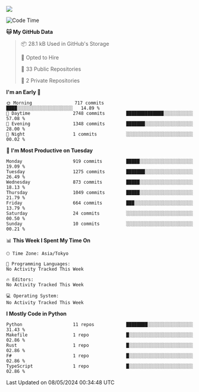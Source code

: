 ![](https://komarev.com/ghpvc/?username=kitagawa-hr)

<!--START_SECTION:waka-->
![Code Time](http://img.shields.io/badge/Code%20Time-803%20hrs%208%20mins-blue)

**🐱 My GitHub Data** 

> 📦 28.1 kB Used in GitHub's Storage 
 > 
> 💼 Opted to Hire
 > 
> 📜 33 Public Repositories 
 > 
> 🔑 2 Private Repositories 
 > 
**I'm an Early 🐤** 

```text
🌞 Morning                717 commits         ████░░░░░░░░░░░░░░░░░░░░░   14.89 % 
🌆 Daytime                2748 commits        ██████████████░░░░░░░░░░░   57.08 % 
🌃 Evening                1348 commits        ███████░░░░░░░░░░░░░░░░░░   28.00 % 
🌙 Night                  1 commits           ░░░░░░░░░░░░░░░░░░░░░░░░░   00.02 % 
```
📅 **I'm Most Productive on Tuesday** 

```text
Monday                   919 commits         █████░░░░░░░░░░░░░░░░░░░░   19.09 % 
Tuesday                  1275 commits        ███████░░░░░░░░░░░░░░░░░░   26.49 % 
Wednesday                873 commits         █████░░░░░░░░░░░░░░░░░░░░   18.13 % 
Thursday                 1049 commits        █████░░░░░░░░░░░░░░░░░░░░   21.79 % 
Friday                   664 commits         ███░░░░░░░░░░░░░░░░░░░░░░   13.79 % 
Saturday                 24 commits          ░░░░░░░░░░░░░░░░░░░░░░░░░   00.50 % 
Sunday                   10 commits          ░░░░░░░░░░░░░░░░░░░░░░░░░   00.21 % 
```


📊 **This Week I Spent My Time On** 

```text
🕑︎ Time Zone: Asia/Tokyo

💬 Programming Languages: 
No Activity Tracked This Week

🔥 Editors: 
No Activity Tracked This Week

💻 Operating System: 
No Activity Tracked This Week
```

**I Mostly Code in Python** 

```text
Python                   11 repos            ████████░░░░░░░░░░░░░░░░░   31.43 % 
Makefile                 1 repo              █░░░░░░░░░░░░░░░░░░░░░░░░   02.86 % 
Rust                     1 repo              █░░░░░░░░░░░░░░░░░░░░░░░░   02.86 % 
F#                       1 repo              █░░░░░░░░░░░░░░░░░░░░░░░░   02.86 % 
TypeScript               1 repo              █░░░░░░░░░░░░░░░░░░░░░░░░   02.86 % 
```




 Last Updated on 08/05/2024 00:34:48 UTC
<!--END_SECTION:waka-->
